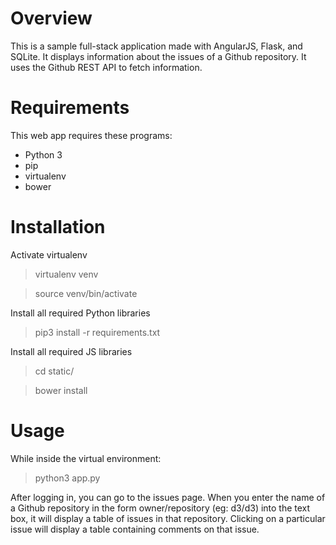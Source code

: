 # Overview
This is a sample full-stack application made with AngularJS, Flask, and SQLite. It displays information about the issues of a Github repository. It uses the Github REST API to fetch information.

# Requirements
This web app requires these programs: 

- Python 3
- pip
- virtualenv
- bower

# Installation
Activate virtualenv

> virtualenv venv

> source venv/bin/activate

Install all required Python libraries

> pip3 install -r requirements.txt

Install all required JS libraries

> cd static/

> bower install

# Usage
While inside the virtual environment:

> python3 app.py

After logging in, you can go to the issues page. When you enter the name of a Github repository in the form owner/repository (eg: d3/d3) into the text box, it will display a table of issues in that repository. Clicking on a particular issue will display a table containing comments on that issue.
